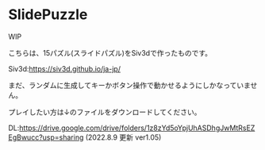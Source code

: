# SlidePuzzle
WIP

こちらは、15パズル(スライドパズル)をSiv3dで作ったものです。

Siv3d:https://siv3d.github.io/ja-jp/

まだ、ランダムに生成してキーかボタン操作で動かせるようにしかなっていません。

プレイしたい方は↓のファイルをダウンロードしてください。

DL:https://drive.google.com/drive/folders/1z8zYd5oYpjUhASDhgJwMtRsEZEgBwucc?usp=sharing
(2022.8.9 更新 ver1.05)
